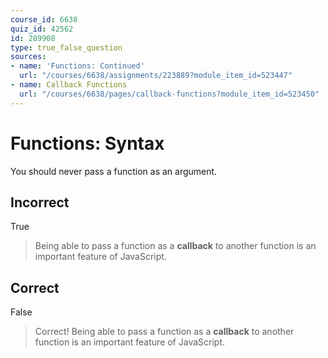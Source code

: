 ```yaml
---
course_id: 6638
quiz_id: 42562
id: 289908
type: true_false_question
sources:
- name: 'Functions: Continued'
  url: "/courses/6638/assignments/223889?module_item_id=523447"
- name: Callback Functions
  url: "/courses/6638/pages/callback-functions?module_item_id=523450"
---
```


# Functions: Syntax

You should never pass a function as an argument.

## Incorrect

True

> Being able to pass a function as a **callback** to another function is an
> important feature of JavaScript.

## Correct

False

> Correct! Being able to pass a function as a **callback** to another function is
> an important feature of JavaScript.
